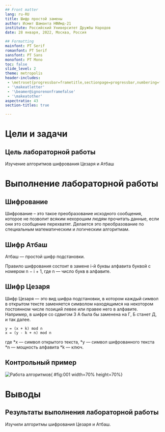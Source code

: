 ```yaml
---
## Front matter
lang: ru-RU
title: Шифр простой замены
author: Исмит Шаманта НФИмд-21
institute: Российский Университет Дружбы Народов
date: 28 января, 2022, Москва, Россия

## Formatting
mainfont: PT Serif
romanfont: PT Serif
sansfont: PT Sans
monofont: PT Mono
toc: false
slide_level: 2
theme: metropolis
header-includes: 
 - \metroset{progressbar=frametitle,sectionpage=progressbar,numbering=fraction}
 - '\makeatletter'
 - '\beamer@ignorenonframefalse'
 - '\makeatother'
aspectratio: 43
section-titles: true

---
```


# Цели и задачи

## Цель лабораторной работы

Изучение алгоритмов шифрования Цезаря и Атбаш

# Выполнение лабораторной работы

## Шифрование

Шифрование – это такое преобразование исходного сообщения, которое не позволит всяким нехорошим людям прочитать данные, если они это сообщение перехватят. Делается это преобразование по специальным математическим и логическим алгоритмам.

## Шифр Атбаш

Атбаш — простой шифр подстановки.

Правило шифрования состоит в замене i-й буквы алфавита буквой с номером n − i + 1, где n — число букв в алфавите.

## Шифр Цезаря

Шифр Цезаря — это вид шифра подстановки, в котором каждый символ в открытом тексте заменяется символом находящимся на некотором постоянном числе позиций левее или правее него в алфавите. Например, в шифре со сдвигом 3 А была бы заменена на Г, Б станет Д, и так далее.

```
y = (x + k) mod n
x = (y - k + n) mod n
```

где
*x — символ открытого текста,
*y — символ шифрованного текста
*n — мощность алфавита
*k — ключ.

## Контрольный пример

![Работа алгоритмов](image/01.png){ #fig:001 width=70% height=70%}

# Выводы

## Результаты выполнения лабораторной работы

Изучили алгоритмы шифрования Цезаря и Атбаш.